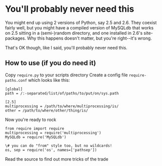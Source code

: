 You'll probably never need this
===============================

You might end up using 2 versions of Python, say 2.5 and 2.6. They 
coexist fairly well, but you might have a compiled version of MySQLdb
that works on 2.5 sitting in a (semi-)random directory, and one 
installed in 2.6's site-packages. Why this happens doesn't matter, 
but you're right--it's wrong. 

That's OK though, like I said, you'll probably never need this.

How to use (if you do need it)
---------------------------------

Copy `require.py` to your scripts directory
Create a config file `require-paths.conf` which looks like this:

    [global]
    path = /:-separated/list/of/paths/to/put/on/sys.path
    
    [2.5]
    multiprocessing = /path/to/where/multiprocessing/is/
    other = /path/to/where/other/thing/is/

Now you're ready to rock

    from require import require
    multiprocessing = require('multiprocessing')
    MySQLdb = require('MySQLdb')
    
    \# you can do "from" style too, but no wildcards!
    os, sep = require('os', names=['pathsep'])

Read the source to find out more tricks of the trade
